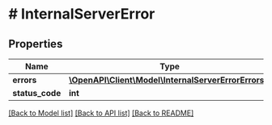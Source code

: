 # # InternalServerError

## Properties

Name | Type | Description | Notes
------------ | ------------- | ------------- | -------------
**errors** | [**\OpenAPI\Client\Model\InternalServerErrorErrors[]**](InternalServerErrorErrors.md) |  | [optional]
**status_code** | **int** |  | [optional]

[[Back to Model list]](../../README.md#models) [[Back to API list]](../../README.md#endpoints) [[Back to README]](../../README.md)
